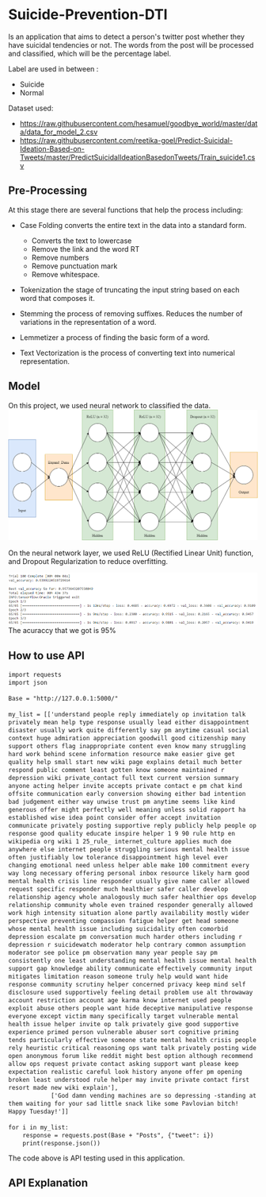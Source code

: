 # Suicide-Prevention-DTI

Is an application that aims to detect a person's twitter post whether they have suicidal tendencies or not. The words from the post will be processed and classified, which will be the percentage label.

Label are used in between :
- Suicide
- Normal

Dataset used:
- https://raw.githubusercontent.com/hesamuel/goodbye_world/master/data/data_for_model_2.csv
- https://raw.githubusercontent.com/reetika-goel/Predict-Suicidal-Ideation-Based-on-Tweets/master/PredictSuicidalIdeationBasedonTweets/Train_suicide1.csv


## Pre-Processing
At this stage there are several functions that help the process including:
- Case Folding converts the entire text in the data into a standard form.
   - Converts the text to lowercase
   - Remove the link and the word  RT 
   - Remove numbers 
   - Remove punctuation mark
   - Remove whitespace.
  
- Tokenization the stage of truncating the input string based on each word that composes it.
  
- Stemming the process of removing suffixes. Reduces the number of variations in the representation of a word.

- Lemmetizer a process of finding the basic form of a word.

- Text Vectorization is the process of converting text into numerical representation.

## Model
On this project, we used neural network to classified the data.
![Model Layer](Image/model_layer.png)

On the neural network layer, we used ReLU (Rectified Linear Unit) function, and Dropout Regularization to reduce overfitting.

![Accuracy](Image/accuracy.png)
The acuraccy that we got is 95%
## How to use API
```
import requests
import json

Base = "http://127.0.0.1:5000/"

my_list = [['understand people reply immediately op invitation talk privately mean help type response usually lead either disappointment disaster usually work quite differently say pm anytime casual social context huge admiration appreciation goodwill good citizenship many support others flag inappropriate content even know many struggling hard work behind scene information resource make easier give get quality help small start new wiki page explains detail much better respond public comment least gotten know someone maintained r depression wiki private_contact full text current version summary anyone acting helper invite accepts private contact e pm chat kind offsite communication early conversion showing either bad intention bad judgement either way unwise trust pm anytime seems like kind generous offer might perfectly well meaning unless solid rapport ha established wise idea point consider offer accept invitation communicate privately posting supportive reply publicly help people op response good quality educate inspire helper 1 9 90 rule http en wikipedia org wiki 1 25_rule_ internet_culture applies much doe anywhere else internet people struggling serious mental health issue often justifiably low tolerance disappointment high level ever changing emotional need unless helper able make 100 commitment every way long necessary offering personal inbox resource likely harm good mental health crisis line responder usually give name caller allowed request specific responder much healthier safer caller develop relationship agency whole analogously much safer healthier ops develop relationship community whole even trained responder generally allowed work high intensity situation alone partly availability mostly wider perspective preventing compassion fatigue helper get head someone whose mental health issue including suicidality often comorbid depression escalate pm conversation much harder others including r depression r suicidewatch moderator help contrary common assumption moderator see police pm observation many year people say pm consistently one least understanding mental health issue mental health support gap knowledge ability communicate effectively community input mitigates limitation reason someone truly help would want hide response community scrutiny helper concerned privacy keep mind self disclosure used supportively feeling detail problem use alt throwaway account restriction account age karma know internet used people exploit abuse others people want hide deceptive manipulative response everyone except victim many specifically target vulnerable mental health issue helper invite op talk privately give good supportive experience primed person vulnerable abuser sort cognitive priming tends particularly effective someone state mental health crisis people rely heuristic critical reasoning ops want talk privately posting wide open anonymous forum like reddit might best option although recommend allow ops request private contact asking support want please keep expectation realistic careful look history anyone offer pm opening broken least understood rule helper may invite private contact first resort made new wiki explain'], 
            ['God damn vending machines are so depressing -standing at them waiting for your sad little snack like some Pavlovian bitch! Happy Tuesday!']]

for i in my_list:
    response = requests.post(Base + "Posts", {"tweet": i})
    print(response.json())
```
The code above is API testing used in this application.

## API Explanation
